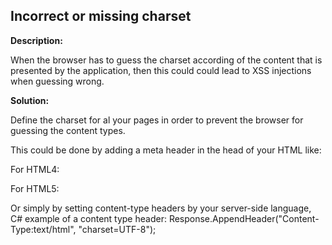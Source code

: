 
Incorrect or missing charset 
-------

**Description:**

When the browser has to guess the charset according of the content that is presented by 
the application, then this could could lead to XSS injections when guessing wrong.


**Solution:**

Define the charset for al your pages in order to prevent the browser for guessing 
the content types.

This could be done by adding a meta header in the head of your HTML like:

For HTML4:
<meta http-equiv="Content-Type" content="text/html;charset=ISO-8859-1">

For HTML5:
<meta charset="UTF-8"> 

Or simply by setting content-type headers by your server-side language,
C# example of a content type header:
Response.AppendHeader("Content-Type:text/html", "charset=UTF-8");

	